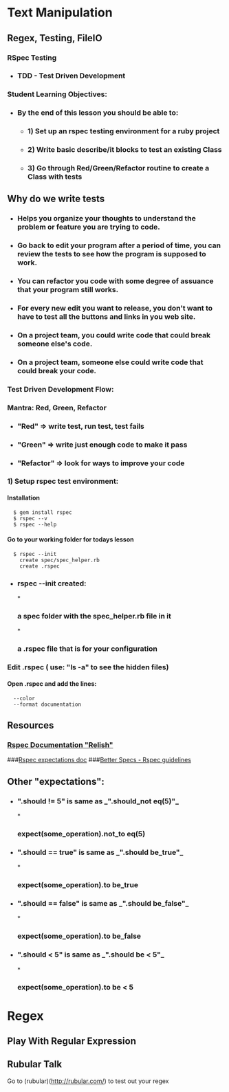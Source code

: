 # Text Manipulation
## Regex, Testing, FileIO


### RSpec Testing

* <h3> TDD - Test Driven Development</h3>

### Student Learning Objectives:

* <h3> By the end of this lesson you should be able to:</h3>

  * <h3> 1) Set up an rspec testing environment for a ruby project</h3>

  * <h3> 2) Write basic describe/it blocks to test an existing Class</h3>
  
  * <h3> 3) Go through Red/Green/Refactor routine to create a Class with tests</h3>
  
## Why do we write tests

* <h3> Helps you organize your thoughts to understand the problem or feature you are trying to code. </h3>

* <h3> Go back to edit your program after a period of time, you can review the tests to see how the program is supposed to work. </h3>

* <h3> You can refactor you code with some degree of assuance that your program still works. </h3>

* <h3> For every new edit you want to release, you don't want to have to test all the buttons and links in you web site.</h3>

* <h3> On a project team, you could write code that could break someone else's code.</h3>
  
* <h3> On a project team, someone else could write code that could break your code.</h3>
  
  
### Test Driven Development Flow:

### Mantra: Red, Green, Refactor

*  <h3> "Red" => write test, run test, test fails</h3>
*  <h3>"Green" => write just enough code to make it pass</h3>
*  <h3> "Refactor" => look for ways to improve your code</h3>



### 1) Setup rspec test environment:

#### Installation

```
  $ gem install rspec
  $ rspec --v
  $ rspec --help
```

#### Go to your working folder for todays lesson

```
  $ rspec --init
    create spec/spec_helper.rb
    create .rspec
```


* <h3> rspec --init created:</h3>
  * <h3> a spec folder with the spec_helper.rb file in it</h3>  
  * <h3> a .rspec file that is for your configuration </h3>

### Edit .rspec ( use: "ls -a" to see the hidden files)

#### Open .rspec and add the lines:

```
  --color
  --format documentation
```

## Resources

### [Rspec Documentation "Relish"](https://relishapp.com/rspec/)
###[Rspec expectations doc](http://rubydoc.info/gems/rspec-expectations/frames)
###[Better Specs - Rspec guidelines](http://betterspecs.org/)

## Other "expectations":

* <h3> ".should != 5" is same as _".should_not eq(5)"_ </h3>
  * <h3> expect(some_operation).not_to eq(5)</h3> 
* <h3> ".should == true" is same as _".should  be_true"_ </h3>
  * <h3> expect(some_operation).to be_true</h3>  
* <h3> ".should == false" is same as _".should  be_false"_ </h3>
  * <h3> expect(some_operation).to be_false</h3>  
* <h3> ".should < 5" is same as _".should be < 5"_ </h3>
  * <h3> expect(some_operation).to be < 5</h3>  
  



# Regex
## Play With Regular Expression


## Rubular Talk

Go to (rubular)(http://rubular.com/) to test out your regex



  






